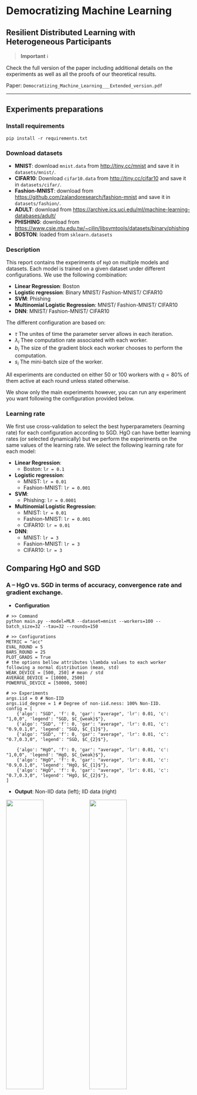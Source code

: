 # Democratizing Machine Learning

## Resilient Distributed Learning with Heterogeneous Participants

> **Important** :information_source:

Check the full version of the paper including additional details on the experiments as well as all the proofs of our theoretical results. 

Paper: `Democratizing_Machine_Learning___Extended_version.pdf`

---

## Experiments preparations

### Install requirements

```pip install -r requirements.txt```

### Download datasets

- **MNIST**: download `mnist.data` from http://tiny.cc/mnist and save it in `datasets/mnist/`.
- **CIFAR10**: Download `cifar10.data` from http://tiny.cc/cifar10 and save it in `datasets/cifar/`.
- **Fashion-MNIST**: download from https://github.com/zalandoresearch/fashion-mnist and save it in `datasets/fashion/`.
- **ADULT**: download from https://archive.ics.uci.edu/ml/machine-learning-databases/adult/
- **PHISHING**: download from https://www.csie.ntu.edu.tw/~cjlin/libsvmtools/datasets/binary/phishing
- **BOSTON**: loaded from `sklearn.datasets`

### Description

This report contains the experiments of `HgO` on multiple models and datasets. Each model is trained on a given dataset under different configurations. We use the following combination:

- **Linear Regression**: Boston
- **Logistic regression**: Binary MNIST/ Fashion-MNIST/ CIFAR10
- **SVM**: Phishing
- **Multinomial Logistic Regression**: MNIST/ Fashion-MNIST/ CIFAR10
- **DNN**: MNIST/ Fashion-MNIST/ CIFAR10

The different configuration are based on:

- $\tau$ The unites of time the parameter server allows in each iteration.
- $\lambda_i$ Thee computation rate associated with each worker.
- $b_i$ The size of the gradient block each worker chooses to perform the computation.
- $s_i$ The mini-batch size of the worker.

All experiments are conducted on either 50 or 100 workers with $q=80\%$ of them active at each round unless stated otherwise.

We show only the main experiments however, you can run any experiment you want following the configuration provided below.

### Learning rate

We first use cross-validation to select the best hyperparameters (learning rate) for each configuration according to SGD. HgO can have better learning rates (or selected dynamically) but we perform the experiments on the same values of the learning rate. We select the following learning rate for each model:

- **Linear Regression**:
  - Boston: `lr = 0.1`
- **Logistic regression**:
  - MNIST: `lr = 0.01`
  - Fashion-MNIST: `lr = 0.001`
- **SVM**:
  - Phishing: `lr = 0.0001`
- **Multinomial Logistic Regression**: 
  - MNIST: `lr = 0.01`
  - Fashion-MNIST:  `lr = 0.001`
  - CIFAR10:  `lr = 0.01`
- **DNN**: 
  - MNIST: `lr = 3`
  - Fashion-MNIST: `lr = 3`
  - CIFAR10: `lr = 3`

## Comparing HgO and SGD

### A – HgO vs. SGD in terms of accuracy, convergence rate and gradient exchange.

- **Configuration** 

```shell
# >> Command
python main.py --model=MLR --dataset=mnist --workers=100 --batch_size=32 --tau=32 --rounds=150

# >> Configurations 
METRIC = "acc"
EVAL_ROUND = 5
BARS_ROUND = 25
PLOT_GRADS = True
# the options bellow attributes \lambda values to each worker following a normal distribution (mean, std)
WEAK_DEVICE = [500, 250] # mean / std
AVERAGE_DEVICE = [10000, 2500]
POWERFUL_DEVICE = [50000, 5000]

# >> Experiments
args.iid = 0 # Non-IID
args.iid_degree = 1 # Degree of non-iid.ness: 100% Non-IID.
config = [
    {'algo': "SGD", 'f': 0, 'gar': "average", 'lr': 0.01, 'c': "1,0,0", 'legend': "SGD, $C_{weak}$"},
    {'algo': "SGD", 'f': 0, 'gar': "average", 'lr': 0.01, 'c': "0.9,0.1,0", 'legend': "SGD, $C_{1}$"},
    {'algo': "SGD", 'f': 0, 'gar': "average", 'lr': 0.01, 'c': "0.7,0.3,0", 'legend': "SGD, $C_{2}$"},

    {'algo': "HgO", 'f': 0, 'gar': "average", 'lr': 0.01, 'c': "1,0,0", 'legend': "HgO, $C_{weak}$"},
    {'algo': "HgO", 'f': 0, 'gar': "average", 'lr': 0.01, 'c': "0.9,0.1,0", 'legend': "HgO, $C_{1}$"},
    {'algo': "HgO", 'f': 0, 'gar': "average", 'lr': 0.01, 'c': "0.7,0.3,0", 'legend': "HgO, $C_{2}$"},
]
```

- **Output**: Non-IID data (left); IID data (right)

<img src="https://tva1.sinaimg.cn/large/008i3skNgy1gxa3otd6tsj31460u0gq9.jpg" width="45%" /><img src="https://tva1.sinaimg.cn/large/008i3skNgy1gxa3owx8onj31460u0428.jpg" width="45%" />

- **Options**
  
  You can configure the algorithm to use different configurations  including models, aggregation rules, attacks, computation profiles, Byzantine works, etc.

### B – HgO .vs SGD under different proportions of weak, average and powerful devices.

- **Configuration** 

```shell
# >> Command
python main.py --model=MLR --dataset=mnist --workers=100 --batch_size=32 --tau=32 --rounds=150

# >> Configurations 
METRIC = "acc"
EVAL_ROUND = 5
WEAK_DEVICE = [500, 250]
AVERAGE_DEVICE = [10000, 2500]
POWERFUL_DEVICE = [50000, 5000]

# >> Experiments
args.iid = 0 # Non-IID
args.iid_degree = 1 # Degree of non-iid.ness: 100% Non-IID.
config = [
    {'algo': "SGD", 'f': 0, 'gar': "average", 'lr': 0.01, 'c': "1,0,0", 'legend': "SGD, $C_{weak}$"},
    {'algo': "SGD", 'f': 0, 'gar': "average", 'lr': 0.01, 'c': "0.9,0.1,0", 'legend': "SGD, $C_{1}$"},
    {'algo': "SGD", 'f': 0, 'gar': "average", 'lr': 0.01, 'c': "0.7,0.3,0", 'legend': "SGD, $C_{2}$"},
    {'algo': "SGD", 'f': 0, 'gar': "average", 'lr': 0.01, 'c': "0,0,1", 'legend': "SGD, $C_{powerful}$"},

    {'algo': "HgO", 'f': 0, 'gar': "average", 'lr': 0.01, 'c': "1,0,0", 'legend': "HgO, $C_{weak}$"},
    {'algo': "HgO", 'f': 0, 'gar': "average", 'lr': 0.01, 'c': "0.9,0.1,0", 'legend': "HgO, $C_{1}$"},
    {'algo': "HgO", 'f': 0, 'gar': "average", 'lr': 0.01, 'c': "0.7,0.3,0", 'legend': "HgO, $C_{2}$"},
    {'algo': "HgO", 'f': 0, 'gar': "average", 'lr': 0.01, 'c': "0,0,1", 'legend': "HgO, $C_{powerful}$"},
]
```

- **Output**: Test Loss (left); Test Accuracy (right)

<img src="https://tva1.sinaimg.cn/large/008i3skNgy1gxa44eemyrj31460u0aer.jpg" width="45%" /><img src="https://tva1.sinaimg.cn/large/008i3skNgy1gxa44hsq2pj31460u0dkb.jpg" width="45%" />

**Options**

You can configure the algorithm to use different configurations  including models, aggregation rules, attacks, computation profiles, Byzantine works, etc.

### C - Evaluating runtime and accuracy of HgO and SGD.

- Configuration

```shell
# >> Command
python main.py --model=DNN --dataset=mnist --workers=100 --batch_size=32 --tau=32 --rounds=2001

# >> Configurations 
METRIC = "acc"
EVAL_ROUND = 50
# for DNN devices have more computation compared to MLR otherwis they are enable to participate.
WEAK_DEVICE = [5000, 500]
AVERAGE_DEVICE = [25000, 2500]
POWERFUL_DEVICE = [50000, 5000]

# >> Experiments
args.iid = 0 # Non-IID
args.iid_degree = 1 # Degree of non-iid.ness: 100% Non-IID.
config = [
    {'algo': "SGD", 'f': 0, 'gar': "average", 'lr': 3, 'tau': 32 * 100, 'c': "0.9,0.1,0",
     'legend': r"$SGD, C_{1}, \tau=\infty$"},
    {'algo': "SGD", 'f': 0, 'gar': "average", 'lr': 3, 'tau': 32, 'c': "0.9,0.1,0",
     'legend': r"$SGD, C_{1}, \tau=32$"},
    {'algo': "HgO", 'f': 0, 'gar': "average", 'lr': 3, 'tau': 32, 'c': "0.9,0.1,0",
     'legend': r"$HgO, C_{1}, \tau=32$"},
]
```

- **Output:** Runtime under Non-IID data (left); Runtime under IID data (right)

<img src="https://tva1.sinaimg.cn/large/008i3skNgy1gxa4eptwc3j31460u0q5x.jpg" width="45%" /><img src="https://tva1.sinaimg.cn/large/008i3skNgy1gxa4ethnb5j31460u0mzz.jpg" width="45%" />

- **Options**

You can configure the algorithm to use different configurations  including models, aggregation rules, attacks, computation profiles, Byzantine works, etc.

### D - Behavior of HgO in Byzantine scenarios.

- Configuration

```shell
# >> Command
python main.py --model=DNN --dataset=mnist --workers=100 --batch_size=32 --tau=32 --rounds=2001 --attack=FOE
# FOE: Fall of Empire. You can use the Little is enough attack as follow --attack=LIE

# >> Configurations 
METRIC = "acc"
EVAL_ROUND = 50
# for DNN devices have more computation compared to MLR otherwis they are enable to participate.
WEAK_DEVICE = [5000, 500]
AVERAGE_DEVICE = [25000, 2500]
POWERFUL_DEVICE = [50000, 5000]

# >> Experiments
args.iid = 1 #IID
config = [
    {'algo': "SGD", 'f': 30, 'gar': "median", 'lr': 3, 'c': "1,0,0", 'legend': "SGD, $C_{weak}$"},
    {'algo': "SGD", 'f': 30, 'gar': "median", 'lr': 3, 'c': "0.9,0.1,0", 'legend': "SGD, $C_{1}$"},
    {'algo': "SGD", 'f': 30, 'gar': "median", 'lr': 3, 'c': "0,0,1", 'legend': "SGD, $C_{powerful}$"},

    {'algo': "HgO", 'f': 30, 'gar': "median", 'lr': 3, 'c': "1,0,0", 'legend': "HgO, $C_{weak}$"},
    {'algo': "HgO", 'f': 30, 'gar': "median", 'lr': 3, 'c': "0.9,0.1,0", 'legend': "HgO, $C_{1}$"},
    {'algo': "HgO", 'f': 30, 'gar': "median", 'lr': 3, 'c': "0,0,1", 'legend': "HgO, $C_{powerful}$"}
]
```

- **Output:** 30 Byzantine workers (left); 10 Byzantine workers (right)

<img src="https://tva1.sinaimg.cn/large/008i3skNgy1gxa4ogs29dj31460u0436.jpg" width="45%" /><img src="https://tva1.sinaimg.cn/large/008i3skNgy1gxa4ocpahgj31460u0tck.jpg" width="45%" />

- **Options**

Other aggregation rules are available: `tmean`, `krum` or `aksel`.



>  You can use a combination of datasets and models to run more experiments on `HgO`



---

## Reproducing the results of the main paper 

### Figure 1,4

```shell
# >> Command
python main.py --model=MLR --dataset=mnist --workers=100 --batch_size=32 --tau=32 --rounds=150

# >> Configurations 
METRIC = "acc"
EVAL_ROUND = 5
WEAK_DEVICE = [500, 250]
AVERAGE_DEVICE = [10000, 2500]
POWERFUL_DEVICE = [50000, 5000]

# >> Experiments
# ------------ Figure 4(a)
args.iid = 1
args.iid_degree = 0
# OR --------- Figure 1 and 4(b)
args.iid = 0
args.iid_degree = 1

config = [
    {'algo': "SGD", 'f': 0, 'gar': "average", 'lr': 0.01, 'c': "1,0,0", 'legend': "SGD, $C_{weak}$"},
    {'algo': "SGD", 'f': 0, 'gar': "average", 'lr': 0.01, 'c': "0.9,0.1,0", 'legend': "SGD, $C_{1}$"},
    {'algo': "SGD", 'f': 0, 'gar': "average", 'lr': 0.01, 'c': "0.7,0.3,0", 'legend': "SGD, $C_{2}$"},

    {'algo': "HgO", 'f': 0, 'gar': "average", 'lr': 0.01, 'c': "1,0,0", 'legend': "HgO, $C_{weak}$"},
    {'algo': "HgO", 'f': 0, 'gar': "average", 'lr': 0.01, 'c': "0.9,0.1,0", 'legend': "HgO, $C_{1}$"},
    {'algo': "HgO", 'f': 0, 'gar': "average", 'lr': 0.01, 'c': "0.7,0.3,0", 'legend': "HgO, $C_{2}$"},
]
```

### Figure 3

```shell
# >> Command
python main.py --model=MLR --dataset=mnist --workers=100 --batch_size=32 --tau=32 --rounds=150

# >> Configurations 
METRIC = "acc"
EVAL_ROUND = 5
USE_DIFFERENT_HARDWARE = True
WEAK_DEVICE = [500, 250]
AVERAGE_DEVICE = [10000, 2500]
POWERFUL_DEVICE = [50000, 5000]

# >> Experiments
args.iid = 0
args.iid_degree = 1
config = [
    {'algo': "SGD", 'f': 0, 'gar': "average", 'lr': 0.01, 'tau': 32 * 100, 'c': "0.9,0.1,0",
     'legend': r"$SGD, C_{1}, \tau=\infty$"},
    {'algo': "SGD", 'f': 0, 'gar': "average", 'lr': 0.01, 'tau': 32, 'c': "0.9,0.1,0",
     'legend': r"$SGD, C_{1}, \tau=32$"},
    {'algo': "HgO", 'f': 0, 'gar': "average", 'lr': 0.01, 'tau': 32, 'c': "0.9,0.1,0",
     'legend': r"$HgO, C_{1}, \tau=32$"},
]
```

### Figure 5

```shell
# >> Command
python main.py --model=MLR --dataset=mnist --workers=100 --batch_size=32 --tau=32 --rounds=150

# >> Configurations 
METRIC = "acc"
EVAL_ROUND = 5
# Weaker devices than preevious experiments.
WEAK_DEVICE = [250, 50]
AVERAGE_DEVICE = [5000, 500]
POWERFUL_DEVICE = [50000, 1000]

# >> Experiments
args.iid = 0
args.iid_degree = 1
config = [
        {'algo': "HgO", 'f': 0, 'gar': "average", 'lr': 0.01, 'dynamic': "1,0,0", 'legend': "HgO, $C_{weak}$"},
        {'algo': "HgO", 'f': 0, 'gar': "average", 'lr': 0.01, 'dynamic': "0.9,0.1,0", 'legend': "HgO, $C_{1}$"},
        {'algo': "HgO", 'f': 0, 'gar': "average", 'lr': 0.01, 'dynamic': "0.7,0.3,0", 'legend': "HgO, $C_{2}$"},
        {'algo': "HgO", 'f': 0, 'gar': "average", 'lr': 0.01, 'dynamic': "0,0,1", 'legend': "HgO, $C_{powerful}$"},
    ]
```

### Figure 6 (a)

```shell
# >> Command
python main.py --model=MLR --dataset=mnist --workers=100 --batch_size=32 --tau=32 --rounds=150 --attack=FOE

# >> Configurations 
METRIC = "acc"
EVAL_ROUND = 5
WEAK_DEVICE = [500, 250]
AVERAGE_DEVICE = [10000, 2500]
POWERFUL_DEVICE = [50000, 5000]

# >> Experiments
args.iid = 0
args.iid_degree = 1
config = [
    {'algo': "HgO", 'f': 0, 'gar': "average", 'lr': 0.01, 'c': "1,0,0", 'legend': "HgO, $No Attack$"},
    {'algo': "HgO", 'f': 10, 'gar': "median", 'lr': 0.01, 'c': "0.9,0.1,0", 'legend': "HgO, $f=10$"},
    {'algo': "HgO", 'f': 10, 'gar': "krum", 'lr': 0.01, 'c': "0.9,0.1,0", 'legend': "HgO, $f=10$"},
    {'algo': "HgO", 'f': 10, 'gar': "aksel", 'lr': 0.01, 'c': "0.9,0.1,0", 'legend': "HgO, $f=10$"},
]
```

### Figure 6 (b)

```shell
# >> Command
python main.py --model=MLR --dataset=mnist --workers=100 --batch_size=32 --tau=32 --rounds=150 --attack=FOE
...
config = [
    {'algo': "HgO", 'f': 0, 'gar': "average", 'lr': 0.01, 'c': "1,0,0", 'legend': "HgO, No Attack"},
    {'algo': "HgO", 'f': 10, 'gar': "median", 'lr': 0.01, 'attack': "FOE", 'c': "0.9,0.1,0", 'legend': "HgO, f=10, FOE"},
    {'algo': "HgO", 'f': 10, 'gar': "median", 'lr': 0.01, 'attack': "LIE", 'c': "0.9,0.1,0", 'legend': "HgO, f=10, LIE"},
]
```

### Figure 6 (c)

```shell
# >> Command
python main.py --model=MLR --dataset=mnist --workers=100 --batch_size=32 --tau=32 --rounds=150
...
config = [
    {'algo': "HgO", 'f': 0, 'gar': "average", 'lr': 0.01, 'c': "1,0,0", 'legend': "HgO, $f=0, C_1$"},
    {'algo': "HgO", 'f': 5, 'gar': "median", 'lr': 0.01, 'c': "0.9,0.1,0", 'legend': "HgO, $f=5, C_1$"},
    {'algo': "HgO", 'f': 10, 'gar': "median", 'lr': 0.01, 'c': "0.9,0.1,0", 'legend': "HgO, $f=10, C_1$"},
    {'algo': "HgO", 'f': 20, 'gar': "median", 'lr': 0.01, 'c': "0.9,0.1,0", 'legend': "HgO, $f=20, C_1$"},
    {'algo': "HgO", 'f': 30, 'gar': "median", 'lr': 0.01, 'c': "0.9,0.1,0", 'legend': "HgO, $f=30, C_1$"},
]
```

### Figure 7 (a)

```shell
# >> Command
python main.py --model=DNN --dataset=mnist --workers=100 --batch_size=32 --tau=32 --rounds=2001

# >> Configurations 
METRIC = "acc"
EVAL_ROUND = 50
WEAK_DEVICE = [5000, 500]
AVERAGE_DEVICE = [25000, 2500]
POWERFUL_DEVICE = [50000, 5000]

# >> Experiments
args.iid = 0
args.iid_degree = 1
config = [
    {'algo': "SGD", 'f': 0, 'gar': "average", 'lr': 3, 'c': "1,0,0", 'legend': "SGD, $C_{weak}$"},
    {'algo': "SGD", 'f': 0, 'gar': "average", 'lr': 3, 'c': "0.9,0.1,0", 'legend': "SGD, $C_{1}$"},
    {'algo': "SGD", 'f': 0, 'gar': "average", 'lr': 3, 'c': "0.7,0.3,0", 'legend': "SGD, $C_{2}$"},
    {'algo': "SGD", 'f': 0, 'gar': "average", 'lr': 3, 'c': "0,0,1", 'legend': "SGD, $C_{powerful}$"},

    {'algo': "HgO", 'f': 0, 'gar': "average", 'lr': 3, 'c': "1,0,0", 'legend': "HgO, $C_{weak}$"},
    {'algo': "HgO", 'f': 0, 'gar': "average", 'lr': 3, 'c': "0.9,0.1,0", 'legend': "HgO, $C_{1}$"},
    {'algo': "HgO", 'f': 0, 'gar': "average", 'lr': 3, 'c': "0.7,0.3,0", 'legend': "HgO, $C_{2}$"},
    {'algo': "HgO", 'f': 0, 'gar': "average", 'lr': 3, 'c': "0,0,1", 'legend': "HgO, $C_{powerful}$"},
]
```

### Figure 7 (b)

```shell
# >> Command
python main.py --model=DNN --dataset=mnist --workers=100 --batch_size=32 --tau=32 --rounds=2001
...
USE_DIFFERENT_HARDWARE = True
...
config = [
    {'algo': "SGD", 'f': 0, 'gar': "average", 'lr': 3, 'tau': 32 * 100, 'c': "0.9,0.1,0",
     'legend': r"$SGD, C_{1}, \tau=\infty$"},
    {'algo': "SGD", 'f': 0, 'gar': "average", 'lr': 3, 'tau': 32, 'c': "0.9,0.1,0",
     'legend': r"$SGD, C_{1}, \tau=32$"},
    {'algo': "HgO", 'f': 0, 'gar': "average", 'lr': 3, 'tau': 32, 'c': "0.9,0.1,0",
     'legend': r"$HgO, C_{1}, \tau=32$"},
]
```

---

End.
